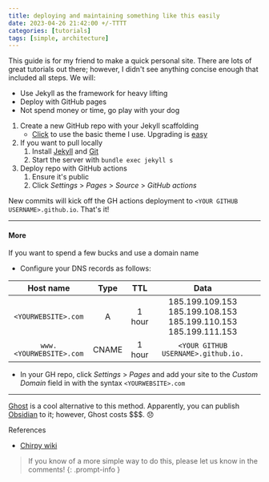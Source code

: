 ```yaml
---
title: deploying and maintaining something like this easily
date: 2023-04-26 21:42:00 +/-TTTT
categories: [tutorials]
tags: [simple, architecture]     
---
```


This guide is for my friend to make a quick personal site. There are lots of great tutorials out there; however, I didn't see anything concise enough that included all steps. We will:
- Use Jekyll as the framework for heavy lifting
- Deploy with GitHub pages
- Not spend money or time, go play with your dog

1. Create a new GitHub repo with your Jekyll scaffolding
	- [Click](https://github.com/cotes2020/chirpy-starter/generate) to use the basic theme I use. Upgrading is [easy](https://github.com/cotes2020/jekyll-theme-chirpy/wiki/Upgrade-Guide#upgrade-the-fork)
2. If you want to pull locally
	1. Install [Jekyll](https://jekyllrb.com/docs/installation/) and [Git](https://git-scm.com/)
	2. Start the server with `bundle exec jekyll s`
3. Deploy repo with GitHub actions
	1. Ensure it's public
	2. Click *Settings* > *Pages* > *Source* > *GitHub actions*

New commits will kick off the GH actions deployment to `<YOUR GITHUB USERNAME>.github.io`. That's it!

---
#### More

If you want to spend a few bucks and use a domain name
- Configure your DNS records as follows:

|         Host name            |  Type     |   TTL  |                                   Data                                           |   |
|:----------------------------:|:---------:|:------:|:--------------------------------------------------------------------------------:|---|
| `<YOURWEBSITE>.com`    | A         | 1 hour |  185.199.109.153<br />185.199.108.153<br />185.199.110.153<br />185.199.111.153  |   |
| `www.<YOURWEBSITE>.com` | CNAME     | 1 hour |  `<YOUR GITHUB USERNAME>.github.io.`                                                          |   |

- In your GH repo, click *Settings* > *Pages* and add your site to the *Custom Domain* field in with the syntax `<YOURWEBSITE>.com`

---

[Ghost](https://ghost.org/) is a cool alternative to this method. Apparently, you can publish [Obsidian](https://obsidian.md/) to it; however, Ghost costs $$$. 😞

References
- [Chirpy wiki](https://github.com/cotes2020/jekyll-theme-chirpy/wiki)

> If you know of a more simple way to do this, please let us know in the comments!
{: .prompt-info }